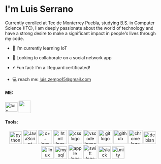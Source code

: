 <!--[![Screenshot-2024-08-13-at-12-11-07-p-m.png](https://i.postimg.cc/t4b9cSTP/Screenshot-2024-08-13-at-12-11-07-p-m.png)](https://postimg.cc/gnM9XK3k)<div align="center">-->

  <h1> I'm Luis Serrano </h1>
</div>


Currently enrolled at Tec de Monterrey Puebla, studying B.S. in Computer Science (ITC), I am deeply passionate about the world of technology and have a strong desire to make a significant impact in people's lives through my code.  


- 🌱 I’m currently learning IoT

- 👫 Looking to collaborate on a social network app

- ⚡ Fun fact: I'm a lifeguard certificated!

- 💻 reach me: luis.zempo15@gmail.com



<h4 align="left">ME:</h4>

<a href="https://www.linkedin.com/in/luis-serrano0" target="_blank">
  <img align="center" src="https://raw.githubusercontent.com/rahuldkjain/github-profile-readme-generator/master/src/images/icons/Social/linked-in-alt.svg" alt="luis" height="30" width="40" /></a>
<a href="https://www.instagram.com/luisserrn_?igsh=MWIwN2dpcHFkcmh1Ng%3D%3D&utm_source=qr" target="_blank">
  <img src="https://www.unipile.com/wp-content/uploads/2022/09/logo_instagram.png" height="40" width="auto" align="center"></a>




<h4 align="left">Tools:</h4>
<div align="center">
<img src="https://cdn.jsdelivr.net/gh/devicons/devicon/icons/python/python-original.svg" height="40" alt="python logo"  />
<img src="https://cdn.jsdelivr.net/gh/devicons/devicon/icons/javascript/javascript-original.svg" height="45" alt="JavaScript"  />
<img src="https://cdn.jsdelivr.net/gh/devicons/devicon/icons/cplusplus/cplusplus-original.svg" height="45" alt="c++ logo"  />
<img src="https://cdn.jsdelivr.net/gh/devicons/devicon/icons/html5/html5-original.svg" height="45" alt="html logo"  />
<img src="https://upload.wikimedia.org/wikipedia/commons/thumb/6/62/CSS3_logo.svg/2048px-CSS3_logo.svg.png" height="45" alt="css logo" />
<img src="https://cdn.jsdelivr.net/gh/devicons/devicon/icons/vscode/vscode-original.svg" height="45" alt="vscode logoo"  />
<img src="https://cdn.jsdelivr.net/gh/devicons/devicon/icons/git/git-original.svg" height="45" alt="git logo"  />
<img src="https://cdn.jsdelivr.net/gh/devicons/devicon/icons/github/github-original.svg" height="45" alt="github"  />
<img src="https://cdn.jsdelivr.net/gh/devicons/devicon/icons/chrome/chrome-original.svg" height="45" alt="chrome logo"  />
<img src="https://cdn.jsdelivr.net/gh/devicons/devicon/icons/debian/debian-original.svg" height="40" alt="debian logo"  />
<img src="https://cdn.jsdelivr.net/gh/devicons/devicon/icons/linux/linux-original.svg" height="40" alt="linux logo"  />
<img src="https://cdn.jsdelivr.net/gh/devicons/devicon/icons/mysql/mysql-original.svg" height="40" alt="mysql logo"  />
<img src="https://cdn.jsdelivr.net/gh/devicons/devicon/icons/apple/apple-original.svg" height="45" alt="apple logo"  />
<img src="https://cdn.freebiesupply.com/logos/large/2x/swift-15-logo-svg-vector.svg" height="45" width="auto" alt="swift logo" />
<img src="https://cdn.jsdelivr.net/gh/devicons/devicon/icons/slack/slack-original.svg" height="40" alt="slack logo"  />
<img src="https://cdn.jsdelivr.net/gh/devicons/devicon/icons/unity/unity-original.svg" height="40" alt="unity logo"  />


 <!--<img src="https://cdn.jsdelivr.net/gh/devicons/devicon/icons/firebase/firebase-plain.svg" height="40" alt="firebase logo"  />
<img src="https://cdn.jsdelivr.net/gh/devicons/devicon/icons/mysql/mysql-original.svg" height="40" alt="mysql logo"  />
<img src="https://cdn.jsdelivr.net/gh/devicons/devicon/icons/mongodb/mongodb-original.svg" height="40" alt="mongodb logo"  />
<img src="https://cdn.jsdelivr.net/gh/devicons/devicon/icons/nodejs/nodejs-original.svg" height="40" alt="nodejs logo"  />
<img src="https://cdn.jsdelivr.net/gh/devicons/devicon/icons/oracle/oracle-original.svg" height="40" alt="oracle logo"  />
<img src="https://cdn.jsdelivr.net/gh/devicons/devicon/icons/python/python-original.svg" height="40" alt="python logo"  />
<img src="https://cdn.jsdelivr.net/gh/devicons/devicon/icons/slack/slack-original.svg" height="40" alt="slack logo"  />
<img src="https://cdn.jsdelivr.net/gh/devicons/devicon/icons/unity/unity-original.svg" height="40" alt="unity logo"  />
</div>

# Stats :
-->

